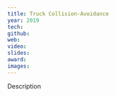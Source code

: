 ```yaml
---
title: Truck Collision-Avoidance
year: 2019
tech:
github:
web:
video:
slides:
award:
images:
---
```


Description